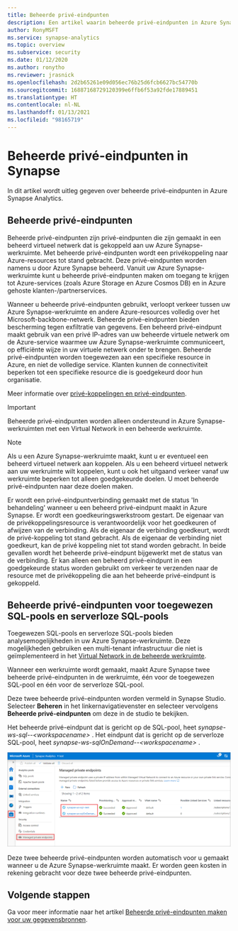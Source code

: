 ```yaml
---
title: Beheerde privé-eindpunten
description: Een artikel waarin beheerde privé-eindpunten in Azure Synapse Analytics wordt toegelicht
author: RonyMSFT
ms.service: synapse-analytics
ms.topic: overview
ms.subservice: security
ms.date: 01/12/2020
ms.author: ronytho
ms.reviewer: jrasnick
ms.openlocfilehash: 2d2b65261e09d056ec76b25d6fcb6627bc54770b
ms.sourcegitcommit: 16887168729120399e6ffb6f53a92fde17889451
ms.translationtype: HT
ms.contentlocale: nl-NL
ms.lasthandoff: 01/13/2021
ms.locfileid: "98165719"
---
```

# <a name="synapse-managed-private-endpoints"></a>Beheerde privé-eindpunten in Synapse

In dit artikel wordt uitleg gegeven over beheerde privé-eindpunten in Azure Synapse Analytics.

## <a name="managed-private-endpoints"></a>Beheerde privé-eindpunten

Beheerde privé-eindpunten zijn privé-eindpunten die zijn gemaakt in een beheerd virtueel netwerk dat is gekoppeld aan uw Azure Synapse-werkruimte. Met beheerde privé-eindpunten wordt een privékoppeling naar Azure-resources tot stand gebracht. Deze privé-eindpunten worden namens u door Azure Synapse beheerd. Vanuit uw Azure Synapse-werkruimte kunt u beheerde privé-eindpunten maken om toegang te krijgen tot Azure-services (zoals Azure Storage en Azure Cosmos DB) en in Azure gehoste klanten-/partnerservices.

Wanneer u beheerde privé-eindpunten gebruikt, verloopt verkeer tussen uw Azure Synapse-werkruimte en andere Azure-resources volledig over het Microsoft-backbone-netwerk. Beheerde privé-eindpunten bieden bescherming tegen exfiltratie van gegevens. Een beheerd privé-eindpunt maakt gebruik van een privé IP-adres van uw beheerde virtuele netwerk om de Azure-service waarmee uw Azure Synapse-werkruimte communiceert, op efficiënte wijze in uw virtuele netwerk onder te brengen. Beheerde privé-eindpunten worden toegewezen aan een specifieke resource in Azure, en niet de volledige service. Klanten kunnen de connectiviteit beperken tot een specifieke resource die is goedgekeurd door hun organisatie. 

Meer informatie over [privé-koppelingen en privé-eindpunten](../../private-link/index.yml).

>[!IMPORTANT]
>Beheerde privé-eindpunten worden alleen ondersteund in Azure Synapse-werkruimten met een Virtual Network in een beheerde werkruimte.

>[!NOTE]
>Als u een Azure Synapse-werkruimte maakt, kunt u er eventueel een beheerd virtueel netwerk aan koppelen. Als u een beheerd virtueel netwerk aan uw werkruimte wilt koppelen, kunt u ook het uitgaand verkeer vanaf uw werkruimte beperken tot alleen goedgekeurde doelen. U moet beheerde privé-eindpunten naar deze doelen maken. 


Er wordt een privé-eindpuntverbinding gemaakt met de status 'In behandeling' wanneer u een beheerd privé-eindpunt maakt in Azure Synapse. Er wordt een goedkeuringswerkstroom gestart. De eigenaar van de privékoppelingsresource is verantwoordelijk voor het goedkeuren of afwijzen van de verbinding. Als de eigenaar de verbinding goedkeurt, wordt de privé-koppeling tot stand gebracht. Als de eigenaar de verbinding niet goedkeurt, kan de privé koppeling niet tot stand worden gebracht. In beide gevallen wordt het beheerde privé-eindpunt bijgewerkt met de status van de verbinding. Er kan alleen een beheerd privé-eindpunt in een goedgekeurde status worden gebruikt om verkeer te verzenden naar de resource met de privékoppeling die aan het beheerde privé-eindpunt is gekoppeld.

## <a name="managed-private-endpoints-for-dedicated-sql-pool-and-serverless-sql-pool"></a>Beheerde privé-eindpunten voor toegewezen SQL-pools en serverloze SQL-pools

Toegewezen SQL-pools en serverloze SQL-pools bieden analysemogelijkheden in uw Azure Synapse-werkruimte. Deze mogelijkheden gebruiken een multi-tenant infrastructuur die niet is geïmplementeerd in het [Virtual Network in de beheerde werkruimte](./synapse-workspace-managed-vnet.md).

Wanneer een werkruimte wordt gemaakt, maakt Azure Synapse twee beheerde privé-eindpunten in de werkruimte, één voor de toegewezen SQL-pool en één voor de serverloze SQL-pool. 

Deze twee beheerde privé-eindpunten worden vermeld in Synapse Studio. Selecteer **Beheren** in het linkernavigatievenster en selecteer vervolgens **Beheerde privé-eindpunten** om deze in de studio te bekijken.

Het beheerde privé-eindpunt dat is gericht op de SQL-pool, heet *synapse-ws-sql--\<workspacename\>* . Het eindpunt dat is gericht op de serverloze SQL-pool, heet *synapse-ws-sqlOnDemand--\<workspacename\>* .

![Beheerde privé-eindpunten voor toegewezen SQL-pools en serverloze SQL-pools](./media/synapse-workspace-managed-private-endpoints/managed-pe-for-sql-1.png)

Deze twee beheerde privé-eindpunten worden automatisch voor u gemaakt wanneer u de Azure Synapse-werkruimte maakt. Er worden geen kosten in rekening gebracht voor deze twee beheerde privé-eindpunten.

## <a name="next-steps"></a>Volgende stappen

Ga voor meer informatie naar het artikel [Beheerde privé-eindpunten maken voor uw gegevensbronnen](./how-to-create-managed-private-endpoints.md).